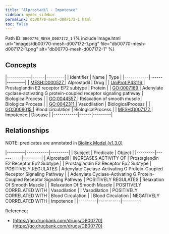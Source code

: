 ```yaml
---
title: "Alprostadil - Impotence"
sidebar: mydoc_sidebar
permalink: db00770-mesh-d007172-1.html
toc: false 
---
```



Path ID: `DB00770_MESH_D007172_1`
{% include image.html url="images/db00770-mesh-d007172-1.png" file="db00770-mesh-d007172-1.png" alt="db00770-mesh-d007172-1" %}

## Concepts

|------------|------|---------|
| Identifier | Name | Type    |
|------------|------|---------|
| <a href="https://identifiers.org/MESH:D000527">MESH:D000527 </a> | Alprostadil | Drug |
| <a href="https://identifiers.org/UniProt:P43116">UniProt:P43116 </a> | Prostaglandin E2 receptor EP2 subtype | Protein |
| <a href="https://identifiers.org/GO:0007189">GO:0007189 </a> | Adenylate cyclase-activating G protein-coupled receptor signaling pathway | BiologicalProcess |
| <a href="https://identifiers.org/GO:0044557">GO:0044557 </a> | Relaxation of smooth muscle | BiologicalProcess |
| <a href="https://identifiers.org/GO:0042311">GO:0042311 </a> | Vasodilation | BiologicalProcess |
| <a href="https://identifiers.org/GO:0008015">GO:0008015 </a> | Blood circulation | BiologicalProcess |
| <a href="https://identifiers.org/MESH:D007172">MESH:D007172 </a> | Impotence | Disease |
|------------|------|---------|

## Relationships


NOTE: predicates are annotated in <a href="https://github.com/biolink/biolink-model/releases/tag/v1.3.0">Biolink Model (v1.3.0)</a>

|---------|-----------|---------|
| Subject | Predicate | Object  |
|---------|-----------|---------|
| Alprostadil | INCREASES ACTIVITY OF | Prostaglandin E2 Receptor Ep2 Subtype |
| Prostaglandin E2 Receptor Ep2 Subtype | POSITIVELY REGULATES | Adenylate Cyclase-Activating G Protein-Coupled Receptor Signaling Pathway |
| Adenylate Cyclase-Activating G Protein-Coupled Receptor Signaling Pathway | POSITIVELY REGULATES | Relaxation Of Smooth Muscle |
| Relaxation Of Smooth Muscle | POSITIVELY CORRELATED WITH | Vasodilation |
| Vasodilation | POSITIVELY CORRELATED WITH | Blood Circulation |
| Blood Circulation | NEGATIVELY CORRELATED WITH | Impotence |
|---------|-----------|---------|

Reference: 
  - [https://go.drugbank.com/drugs/DB00770](https://go.drugbank.com/drugs/DB00770)
